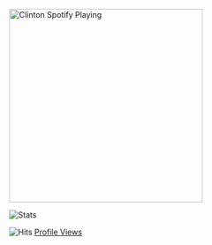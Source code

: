 

[<img src="https://now-playing-codestackr.vercel.app/api/spotify-playing" alt="Clinton Spotify Playing" width="350" />](https://open.spotify.com/user/swyqyimdc12jajde4vpwd2x1b)


![Stats](https://github-readme-stats.vercel.app/api?username=Clinton-Abraham&show=prs&count_private=true&show_icons=true&theme=algolia)

![Hits](https://hits.seeyoufarm.com/api/count/incr/badge.svg?url=https://github.com/Clinton-Abraham/) [Profile Views](https://hits.seeyoufarm.com/api/count/incr/badge.svg?url=https://github.com/Clinton-Abraham/&title=Profile%20Views)

